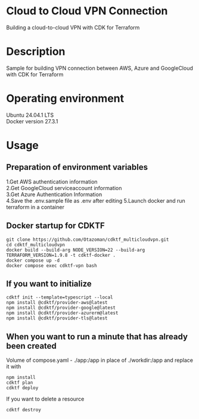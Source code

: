 # Cloud to Cloud VPN Connection

Building a cloud-to-cloud VPN with CDK for Terraform

# Description

Sample for building VPN connection between AWS, Azure and GoogleCloud with CDK for Terraform

# Operating environment

Ubuntu 24.04.1 LTS  
Docker version 27.3.1

# Usage

## Preparation of environment variables

1.Get AWS authentication information  
2.Get GoogleCloud serviceaccount information  
3.Get Azure Authentication Information  
4.Save the .env.sample file as .env after editing 5.Launch docker and run terraform in a container

## Docker startup for CDKTF

```
git clone https://github.com/Otazoman/cdktf_multicloudvpn.git
cd cdktf_multicloudvpn
docker build --build-arg NODE_VERSION=22 --build-arg TERRAFORM_VERSION=1.9.8 -t cdktf-docker .
docker compose up -d
docker compose exec cdktf-vpn bash
```

## If you want to initialize

```
cdktf init --template=typescript --local
npm install @cdktf/provider-aws@latest
npm install @cdktf/provider-google@latest
npm install @cdktf/provider-azurerm@latest
npm install @cdktf/provider-tls@latest
```

## When you want to run a minute that has already been created

Volume of compose.yaml - ./app:/app in place of ./workdir:/app and replace it with

```
npm install
cdktf plan
cdktf deploy
```

If you want to delete a resource

```
cdktf destroy
```
